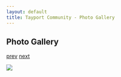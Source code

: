 ```yaml
---
layout: default
title: Tayport Community - Photo Gallery
---
```

## Photo Gallery

[prev](http://tayport.org.uk/photo/19) [next](http://tayport.org.uk/photo/21)

![ ](http://tayport.org.uk/media/020.jpg " ")

